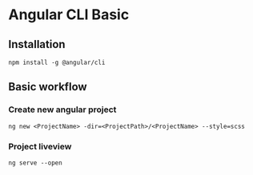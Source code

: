 # Angular CLI Basic

## Installation
```
npm install -g @angular/cli
```
## Basic workflow

### Create new angular project
```
ng new <ProjectName> -dir=<ProjectPath>/<ProjectName> --style=scss
```

### Project liveview
```
ng serve --open
```





